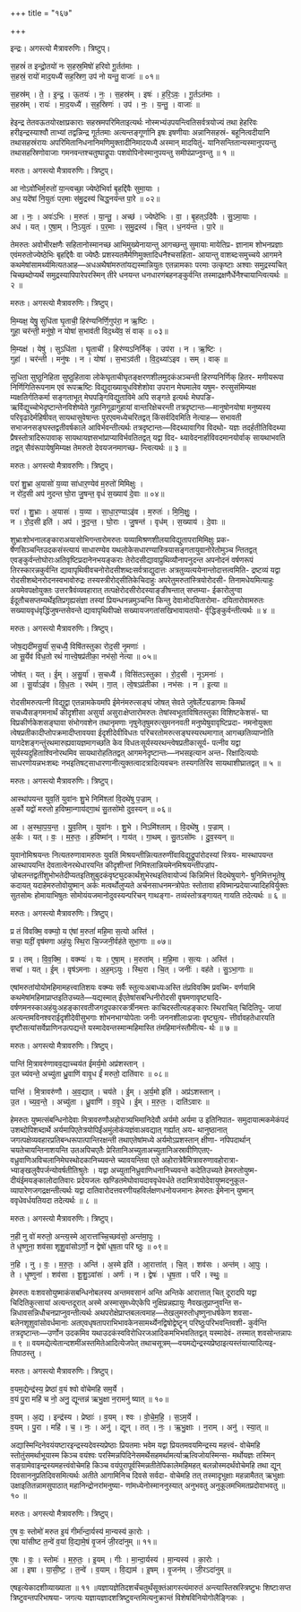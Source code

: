 +++
title = "१६७"

+++


इन्द्रः। अगस्त्यो मैत्रावरुणिः। त्रिष्टुप्।

स॒हस्रं॑ त इन्द्रो॒तयो॑ नः स॒हस्र॒मिषो॑ हरिवो गू॒र्तत॑माः ।  
स॒हस्रं॒ रायो॑ माद॒यध्यै॑ सह॒स्रिण॒ उप॑ नो यन्तु॒ वाजाः॑ ॥ ०१॥

स॒हस्र॑म् । ते॒ । इ॒न्द्र॒ । ऊ॒तयः॑ । नः॒ । स॒हस्र॑म् । इषः॑ । ह॒रि॒ऽवः॒ । गू॒र्तऽत॑माः ।  
स॒हस्र॑म् । रायः॑ । मा॒द॒यध्यै॑ । स॒ह॒स्रिणः॑ । उप॑ । नः॒ । य॒न्तु॒ । वाजाः॑ ॥

हेइन्द्र तेतवऊतयोरक्षाप्रकाराः सहस्रमपरिमिताइत्यर्थः नोस्मभ्यंउपयन्त्वितिसर्वत्रयोज्यं तथा हेहरिवः हरीइन्द्रस्याश्वौ ताभ्यां तद्वन्निन्द्र गूर्ततमाः अत्यन्तङ्गूर्णानि इषः इषणीयाः अन्नानिसहस्रं- बहूनित्वदीयानि तथासहस्रंरायः अपरिमितानिधनानिमणिमुक्तादीनिमादयध्यै अस्मान् मादयितुं- यानिसन्तितान्यस्मानुपयन्तु तथासहस्रिणोवाजाः गमनवन्तश्चतुष्पाद्रूपाः पशवोपिनोस्मानुपयन्तु समीपंप्राप्नुवन्तु ॥ १ ॥

मरुतः। अगस्त्यो मैत्रावरुणिः। त्रिष्टुप्।

आ नोऽवो॑भिर्म॒रुतो॑ या॒न्त्वच्छा॒ ज्येष्ठे॑भिर्वा बृ॒हद्दि॑वैः सुमा॒याः ।  
अध॒ यदे॑षां नि॒युतः॑ पर॒माः स॑मु॒द्रस्य॑ चिद्ध॒नय॑न्त पा॒रे ॥ ०२॥

आ । नः॒ । अवः॑ऽभिः । म॒रुतः॑ । या॒न्तु॒ । अच्छ॑ । ज्येष्ठे॑भिः । वा॒ । बृ॒हत्ऽदि॑वैः । सु॒ऽमा॒याः ।  
अध॑ । यत् । ए॒षा॒म् । नि॒ऽयुतः॑ । प॒र॒माः । स॒मु॒द्रस्य॑ । चि॒त् । ध॒नय॑न्त । पा॒रे ॥

तेमरुतः अवोभीरक्षणैः सहितानोस्मानच्छ आभिमुख्येनायान्तु आगच्छन्तु सुमायाः मायेतिप्र- ज्ञानाम शोभनप्रज्ञाः एवंमरुतोज्येष्ठेभिः बृहद्दिवैः वा ज्येष्ठैः प्रशस्यतमैर्मणिमुक्तादिधनैश्चसहिता- आयान्तु वाशब्दःसमुच्चये आगमने कथमेषांसामर्थ्यमित्यतआह—अधअथैषांमरुतांयद्यस्मान्नियुतः एतन्नामकाः परमाः उत्कृष्टाः अश्वाः समुद्रस्यचित् चिच्छब्दोप्यर्थे समुद्रस्यापिपारेपरस्मिन् तीरे धनयन्त धनधारणंबहनङ्कुर्वन्ति तस्माद्रक्षणैर्धेनैश्चायान्त्वित्यर्थः ॥ २ ॥

मरुतः। अगस्त्यो मैत्रावरुणिः। त्रिष्टुप्।

मि॒म्यक्ष॒ येषु॒ सुधि॑ता घृ॒ताची॒ हिर॑ण्यनिर्णि॒गुप॑रा॒ न ऋ॒ष्टिः ।  
गुहा॒ चर॑न्ती॒ मनु॑षो॒ न योषा॑ स॒भाव॑ती विद॒थ्ये॑व॒ सं वाक् ॥ ०३॥

मि॒म्यक्ष॑ । येषु॑ । सुऽधि॑ता । घृ॒ताची॑ । हिर॑ण्यऽनिर्निक् । उप॑रा । न । ऋ॒ष्टिः ।  
गुहा॑ । चर॑न्ती । मनु॑षः । न । योषा॑ । स॒भाऽव॑ती । वि॒द॒थ्या॑ऽइव । सम् । वाक् ॥

सुधिता सुष्ठुनिहिता सुष्ठुहितावा लोकेघृताचीघृतङ्क्षरणशीलमुदकंअञ्चन्ती हिरण्यनिर्णिक् हितर- मणीयरूपा निर्णिगितिरूपनाम एवं रूपऋष्टिः विद्युदाख्यायुधविशेशोवा उपरान मेघमालेव यषुम- रुत्सुसंमिम्यक्ष म्यक्षतिर्गतिकर्मा सङ्गताभूत् मेघपङ्गिविद्युताविमे अपि सङ्गते इत्यर्थः मेघपङि- ऋर्विद्युच्चोभेदृष्टान्तेनविशेष्येते गुहानिगूढागुहायां वान्तरिक्षेचरन्ती तत्रदृष्टान्तः—मानुषोनयोषा मनुष्यस्य परिवृढादेर्महिषीवत् सायथासुवेषान्तः पुरएवमध्येचरितद्वत् किंसर्वदिवमिति नेत्याह— सभावती सभाजनसङ्घस्तद्वतीवर्षकाले आविर्भवन्तीत्यर्थः तत्रदृष्टान्तः—विदथ्यावागिव विदथो- यज्ञः तदर्हतीतिविदथ्या प्रैषस्तोत्रादिरूपावाक् सायथायज्ञसभांप्राप्याविर्भवतितद्वत् यद्वा विद- थ्यावेदनार्हाविवदमानयोर्वाक् सायथाभवति तद्वत् सैवंरूपायेषुमिम्यक्ष तेमरुतो देवयजनमागच्छ- न्त्वित्यर्थः ॥ ३ ॥

मरुतः। अगस्त्यो मैत्रावरुणिः। त्रिष्टुप्।

परा॑ शु॒भ्रा अ॒यासो॑ य॒व्या सा॑धार॒ण्येव॑ म॒रुतो॑ मिमिक्षुः ।  
न रो॑द॒सी अप॑ नुदन्त घो॒रा जु॒षन्त॒ वृधं॑ स॒ख्याय॑ दे॒वाः ॥ ०४॥

परा॑ । शु॒भ्राः । अ॒यासः॑ । य॒व्या । सा॒धा॒र॒ण्याऽइ॑व । म॒रुतः॑ । मि॒मि॒क्षुः॒ ।  
न । रो॒द॒सी इति॑ । अप॑ । नु॒द॒न्त॒ । घो॒राः । जु॒षन्त॑ । वृध॑म् । स॒ख्याय॑ । दे॒वाः ॥

शुभ्राःशोभनालङ्काराअयासोभिगन्तारोमरुतः यव्यामिश्रणशीलयाविद्युतापरामिमिक्षुः प्रक- र्षेणसिञ्चन्तिउदकसंस्त्यायं साधारण्येव यथलोकेसधारण्यास्त्रियासङ्गतायुवानोरेतोमुञ्च न्तितद्वत् एवङ्कुर्वन्तोघोराःअतिवृष्टिप्रदानेनभयङ्कराः तेरोदसीद्यावाप्रुथिव्यौनापनुदन्त अपनोदनं वर्षणरूपं तिरस्कारन्नकुर्वन्ति द्यावापृथिवीवचनोरोदसीशब्दःसर्वत्राद्युदात्तः अत्रतुव्यत्ययेनान्तोदात्तत्वमिति- द्रष्टव्यं यद्वा रोदसीशब्देनरोदनस्वभावोरुद्रः तस्यस्त्रीरोद्सीतिकेचिदाहुः अपरेतुमरुतांस्त्रियोरोदसी- तिनामधेयमित्याहुः अयमेवपक्षोयुक्तः उत्तरत्रैवंव्यवहारात् तत्पक्षेरोदसीरोदस्याङ्ङीषन्तात् सप्तम्या- ईकारोलुग्वा ईदूतौचसप्तम्यर्थेइतिप्रगृह्यसंज्ञा तस्यां प्रियन्धनन्नमुञ्चन्ति किन्तु देवाःमोदयितारोमा- दयितारोवामरुतः सख्यायवृधंवृद्धिंजुषन्तसेवन्ते द्यावापृथिवीपक्षे सख्यायजगतांसखिभावायतयो- र्वृद्धिङ्कुर्वन्तीत्यर्थः ॥ ४ ॥

मरुतः। अगस्त्यो मैत्रावरुणिः। त्रिष्टुप्।

जोष॒द्यदी॑मसु॒र्या॑ स॒चध्यै॒ विषि॑तस्तुका रोद॒सी नृ॒मणाः॑ ।  
आ सू॒र्येव॑ विध॒तो रथं॑ गात्त्वे॒षप्र॑तीका॒ नभ॑सो॒ नेत्या ॥ ०५॥

जोष॑त् । यत् । ई॒म् । अ॒सु॒र्या॑ । स॒चध्यै॑ । विसि॑तऽस्तुका । रो॒द॒सी । नृ॒ऽमनाः॑ ।  
आ । सू॒र्याऽइ॑व । वि॒ध॒तः । रथ॑म् । गा॒त् । त्वे॒षऽप्र॑तीका । नभ॑सः । न । इ॒त्या ॥

रोदसीमरुत्पत्नी विद्युद्वा एतन्नामकेयमपि ईमेनंमरुत्सङ्घं जोषत् सेवते जुषेर्लेट्यडागमः किमर्थं सचध्यैसङ्गमनार्थं कीदृशीसा असुर्या असुराःक्षेप्तारोमरुतः तेषांस्वभूताविषितस्तुका विशिष्टकेशसं- घा विप्रकीर्णकेशसङ्घावा संभोगवशेन तथानृमणाः नृषुनेतृषुमरुत्सुमननवती मनुष्येषुवावृष्टिप्रदा- नमनोयुक्ता त्वेषप्रतीकादीप्तोपक्रमादीप्तावयवा ईदृशीदेवीविधतः परिचरतोमरुत्सङ्घस्यरथमागात् आगच्छतिव्याप्नोति यागदेशङ्गन्तुंरथमारुह्यवायज्ञमागच्छति केव विधतःसूर्यस्यरथन्त्वेषप्रतीकासूर्य- पत्नीव यद्वा सूर्यस्यदुहिताश्विनोरथमिव सायथारोहतितद्वत् आगमनेदृष्टान्तः—नभसइत्यान अन्त- रिक्षादित्ययोः साधरणोयन्नभःशब्दः नभइतिषट्साधारणानीत्युक्तत्वादत्रादित्यवचनः तस्यगतिरिव सायथाशीघ्रातद्वत् ॥ ५ ॥

मरुतः। अगस्त्यो मैत्रावरुणिः। त्रिष्टुप्।

आस्था॑पयन्त युव॒तिं युवा॑नः शु॒भे निमि॑श्लां वि॒दथे॑षु प॒ज्राम् ।  
अ॒र्को यद्वो॑ मरुतो ह॒विष्मा॒न्गाय॑द्गा॒थं सु॒तसो॑मो दुव॒स्यन् ॥ ०६॥

आ । अ॒स्था॒प॒य॒न्त॒ । यु॒व॒तिम् । युवा॑नः । शु॒भे । निऽमि॑श्लाम् । वि॒दथे॑षु । प॒ज्राम् ।  
अ॒र्कः । यत् । वः॒ । म॒रु॒तः॒ । ह॒विष्मा॑न् । गाय॑त् । गा॒थम् । सु॒तऽसो॑मः । दु॒व॒स्यन् ॥

युवानोमिश्रयन्तः नित्यतरुणावामरुतः युवतिं मिश्रयन्तीन्नित्यतरुणींवाविद्युद्रूपांरोदस्यां स्त्रिय- मास्थापयन्त आस्थापयन्ति देवतात्वेनरथेधारयन्ति कीदृशीन्तां निमिश्लान्नियमेनमिश्रयन्तींपज्रांप- ज्रोबलन्तद्वतींशुभोभतेदीप्यतइतिशुबुदकंवृष्ट्युदकार्थंशुभेरथइतिवायोज्यं किन्निमित्तं विदथेषुयागे- षुनिमित्तभूतेषु कदायत् यदाहेमरुतोवोयुष्मान् अर्कः मत्वर्थोलुप्यते अर्चनसाधनमन्त्रोपेतः स्तोतावा हविष्मान्प्रदेयाज्यादिहविर्युक्तः सुतसोमः होमायाभिषुतः सोमोयंयजमानोदुवस्यन्परिचन् गाथङ्गा- तव्यंस्तोत्रङ्गायत् गायति तदेत्यर्थः ॥ ६ ॥

मरुतः। अगस्त्यो मैत्रावरुणिः। त्रिष्टुप्।

प्र तं वि॑वक्मि॒ वक्म्यो॒ य ए॑षां म॒रुतां॑ महि॒मा स॒त्यो अस्ति॑ ।  
सचा॒ यदीं॒ वृष॑मणा अहं॒युः स्थि॒रा चि॒ज्जनी॒र्वह॑ते सुभा॒गाः ॥ ०७॥

प्र । तम् । वि॒व॒क्मि॒ । वक्म्यः॑ । यः । ए॒षा॒म् । म॒रुता॑म् । म॒हि॒मा । स॒त्यः । अस्ति॑ ।  
सचा॑ । यत् । ई॒म् । वृष॑ऽमनाः । अ॒ह॒म्ऽयुः । स्थि॒रा । चि॒त् । जनीः॑ । वह॑ते । सु॒ऽभा॒गाः ॥

एषांमरुतांयोयोमहिमामहत्त्वातिशयः वक्म्यः सर्वैः स्तुत्यःअबाध्यःअस्ति तंप्रविवक्मि प्रवच्मि- वर्णयामि कथमेषांमहिमाप्राप्तइतिउच्यते—यद्यस्मात् ईंएतेषांसबन्धिनीरोदसी वृषमणावृष्ट्यादि- वर्षणमनस्काअहंयुःअहङ्कारवतीजगदुपकारकर्त्रीनमत्तः काचिदस्तीत्यहङ्कारः स्थिराचित् चिदितिपू- जायां अत्यन्तमविनश्वराईदृशीदेवीसुभगाः शोभनभाग्योपेताः जनीः जननशीलाःप्रजाः वृष्ट्युत्प- त्तीर्वावहतेधारयति वृष्टौसत्यांसर्वेप्राणिनउत्पद्यन्ते यस्मादेवन्तस्मान्महिमास्ति तंमहिमानंस्तौमीत्य- र्थः ॥ ७ ॥

मरुतः। अगस्त्यो मैत्रावरुणिः। त्रिष्टुप्।

पान्ति॑ मि॒त्रावरु॑णावव॒द्याच्चय॑त ईमर्य॒मो अप्र॑शस्तान् ।  
उ॒त च्य॑वन्ते॒ अच्यु॑ता ध्रु॒वाणि॑ वावृ॒ध ईं॑ मरुतो॒ दाति॑वारः ॥ ०८॥

पान्ति॑ । मि॒त्रावरु॑णौ । अ॒व॒द्यात् । चय॑ते । ई॒म् । अ॒र्य॒मो इति॑ । अप्र॑ऽशस्तान् ।  
उ॒त । च्य॒व॒न्ते॒ । अच्यु॑ता । ध्रु॒वाणि॑ । व॒वृ॒धे । ई॒म् । म॒रु॒तः॒ । दाति॑ऽवारः ॥

हेमरुतः युष्मत्संबन्धिनोदेवाः मित्रावरुणौअहोरात्र्यभिमानिदेवौ अर्यमो अर्यमा उ इतिनिपात- समुदायात्मकमेकंपदं उशब्दोपिशब्दार्थे अर्यमापिएतेत्रयोपिईंअमुंलोकंयज्ञंवाअवद्यात् गर्ह्यात् अय- थानुष्ठानात् जगत्पक्षेव्यवहारप्रतिबन्धरूपात्पान्तिरक्षन्ती तथाएतेषांमध्ये अर्यमोऽप्रशस्तान् क्षीणा- नपिपदार्थान् चयतेचायन्तिनाशयन्ति उतअपिचएतैः प्रेरितानिअच्युताअच्युतानिअस्रावीणिएतए- वध्रुवाणिअविचलानिमेघस्थोदकानिच्यवन्ते च्यावयन्तिवा एते अहोरात्रेवैमित्रावरुणावहोरात्रा- भ्याङ्खलुवैपर्जन्योवर्षतीतिश्रुतेः । यद्वा अच्युतानिध्रुवाणिधनानिच्यवन्ते कदेतिउच्यते हेमरुतोयुष्म- दीयंईमयङ्कालोदातिवारः प्रदेयजलः खण्डितमेघोवायदाववृधेवर्धते तदामित्रायोदेवायुष्मदनुकूल- व्यापारेणजगद्रक्षन्तीत्यर्थः यद्वा दातिवारोदत्तवरणीयहविर्लक्षणधनोयजमानः हेमरुतः ईमेनान् युष्मान् ववृधेवर्धयतियदा तदेत्यर्थः ॥ ८ ॥

मरुतः। अगस्त्यो मैत्रावरुणिः। त्रिष्टुप्।

न॒ही नु वो॑ मरुतो॒ अन्त्य॒स्मे आ॒रात्ता॑च्चि॒च्छव॑सो॒ अन्त॑मा॒पुः ।  
ते धृ॒ष्णुना॒ शव॑सा शूशु॒वांसोऽर्णो॒ न द्वेषो॑ धृष॒ता परि॑ ष्ठुः ॥ ०९॥

न॒हि । नु । वः॒ । म॒रु॒तः॒ । अन्ति॑ । अ॒स्मे इति॑ । आ॒रात्ता॑त् । चि॒त् । शव॑सः । अन्त॑म् । आ॒पुः ।  
ते । धृ॒ष्णुना॑ । शव॑सा । शू॒शु॒ऽवांसः॑ । अर्णः॑ । न । द्वेषः॑ । धृ॒ष॒ता । परि॑ । स्थुः॒ ॥

हेमरुतः वःशवसोयुष्माकंसबन्धिनोबलस्य अन्तमवसानं अन्ति अन्तिके आरात्तात् चित् दूरादपि यद्वा चिदितिकुत्सायां अत्यन्तदूरात् अस्मे अस्मासुमध्येएकेपि नुक्षिप्रन्नह्यायुः नैवखलुप्राप्नुवन्ति स- न्निधावसन्निधौचनप्राप्नुवन्तीत्यर्थः अथपरोक्षेप्राप्तबलत्वमाह—तेखलुमरुतोधृष्णुनाधर्षकेण शवसा- बलेनशूशुवांसोवर्धमानाः अतएवधृषतापराभिभावकेनसामर्थ्येनद्विषोद्वेष्टॄन् परिष्ठुःपरिभवन्तिवशी- कुर्वन्ति तत्रदृष्टान्तः—उर्णोन उदकमिव यथाउदकंस्वविरोधिरजआदिकमभिभवतितद्वत् यस्मादेवं- तस्मात् शवसोन्तन्नापः ॥ ९ ॥ वयमद्येत्येतान्दशमींअस्तमितेआदित्येजपेत् तथाचसूत्रम्—वयमद्येन्द्रस्यप्रेष्ठाइत्यस्तंयात्यादित्यइ- तिपाठस्तु ।

मरुतः। अगस्त्यो मैत्रावरुणिः। त्रिष्टुप्।

व॒यम॒द्येन्द्र॑स्य॒ प्रेष्ठा॑ व॒यं श्वो वो॑चेमहि सम॒र्ये ।  
व॒यं पु॒रा महि॑ च नो॒ अनु॒ द्यून्तन्न॑ ऋभु॒क्षा न॒रामनु॑ ष्यात् ॥ १०॥

व॒यम् । अ॒द्य । इन्द्र॑स्य । प्रेष्ठाः॑ । व॒यम् । श्वः । वो॒चे॒म॒हि॒ । स॒ऽम॒र्ये ।  
व॒यम् । पु॒रा । महि॑ । च॒ । नः॒ । अनु॑ । द्यून् । तत् । नः॒ । ऋ॒भु॒क्षाः । न॒राम् । अनु॑ । स्या॒त् ॥

अद्यास्मिन्दिनेवयंयष्टारइन्द्रस्यदेवस्यप्रेष्ठाः प्रियतमाः भवेम यद्वा प्रियतमवयमिन्द्रस्य महत्त्वं- वोचेमहि स्तोतुंसमर्थाभूयास्म किञ्च वयंश्वः परस्मिन्नपिदिनेसमर्थेसहमर्थामर्त्याऋत्विजोयस्मिन्स- मर्थोयज्ञः तस्मिन् सङ्ग्रामेवाइन्द्रस्यमहत्त्वंवोचेमहि किञ्च वयंपुरापूर्वस्मिन्नतीतेपिकालेमहिमहत् बलन्नोस्मदर्थंवोचेमहि तथा द्यून् दिवसाननुप्रतिदिवसमित्यर्थः अतीते आगामिनिच दिवसे सर्वदा- वोचेमहि तत् तस्मादृभुक्षाः महन्नामैतत् ऋभुक्षाः उक्षाइतितन्नामसुपाठात् महानिन्द्रोनरांमनुष्या- णांमध्येनोस्माननुस्यात् अनुभवतु अनुकूलमभिमतप्रदोवाभवतु ॥ १० ॥

मरुतः। अगस्त्यो मैत्रावरुणिः। त्रिष्टुप्।

ए॒ष वः॒ स्तोमो॑ मरुत इ॒यं गीर्मा॑न्दा॒र्यस्य॑ मा॒न्यस्य॑ का॒रोः ।  
एषा या॑सीष्ट त॒न्वे॑ व॒यां वि॒द्यामे॒षं वृ॒जनं॑ जी॒रदा॑नुम् ॥ ११॥

ए॒षः । वः॒ । स्तोमः॑ । म॒रु॒तः॒ । इ॒यम् । गीः । मा॒न्दा॒र्यस्य॑ । मा॒न्यस्य॑ । का॒रोः ।  
आ । इषा । या॒सी॒ष्ट॒ । त॒न्वे॑ । व॒याम् । वि॒द्याम॑ । इ॒षम् । वृ॒जन॑म् । जी॒रऽदा॑नुम् ॥

एषइत्येकादशीव्याख्याता ॥ ११ ॥यज्ञायज्ञेतिदशर्चंचतुर्थंसूक्तंआगस्त्यंमारुतं अन्त्यास्तिस्रस्त्रिष्टुभः शिष्टाःसप्त त्रिष्टुवन्तपरिभाषया- जगत्यः यज्ञायज्ञादशत्रिष्टुवन्तमित्यनुक्रान्तं विशेषविनियोगोलैङ्गिकः ।